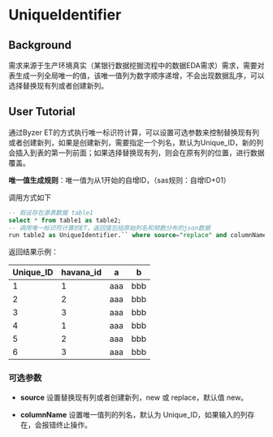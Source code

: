 # UniqueIdentifier

## Background

需求来源于生产环境真实（某银行数据挖掘流程中的数据EDA需求）需求，需要对表生成一列全局唯一的值，该唯一值列为数字顺序递增，不会出现数据乱序，可以选择替换现有列或者创建新列。

## User Tutorial

通过Byzer ET的方式执行唯一标识符计算，可以设置可选参数来控制替换现有列或者创建新列，如果是创建新列，需要指定一个列名，默认为Unique_ID，新的列会插入到表的第一列前面；如果选择替换现有列，则会在原有列的位置，进行数据覆盖。

**唯一值生成规则**：唯一值为从1开始的自增ID，（sas规则：自增ID+01）

调用方式如下

```SQL
-- 假设存在源表数据 table1
select * from table1 as table2;
-- 调用唯一标识符计算的ET，返回值包括原始列名和频数分布的json数据
run table2 as UniqueIdentifier.`` where source="replace" and columnName="income" as uniqueIdentifier;
```

返回结果示例：

| Unique_ID | havana_id | a    | b    |
| --------- | --------- | ---- | ---- |
| 1         | 1         | aaa  | bbb  |
| 2         | 2         | aaa  | bbb  |
| 3         | 3         | aaa  | bbb  |
| 4         | 1         | aaa  | bbb  |
| 5         | 2         | aaa  | bbb  |
| 6         | 3         | aaa  | bbb  |

### 可选参数

- **source**  设置替换现有列或者创建新列，new 或 replace，默认值 new。

- **columnName**  设置唯一值列的列名，默认为 Unique_ID，如果输入的列存在，会报错终止操作。